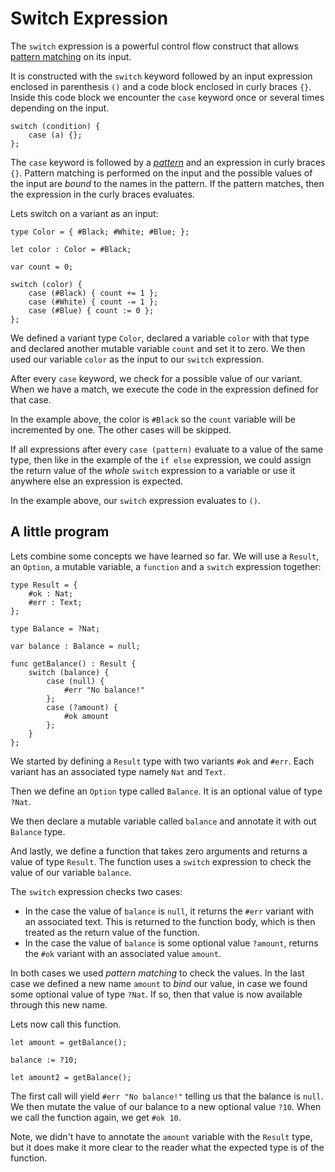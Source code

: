 # Switch Expression
The `switch` expression is a powerful control flow construct that allows [pattern matching](pattern-matching.html) on its input. 

It is constructed with the `switch` keyword followed by an input expression enclosed in parenthesis `()` and a code block enclosed in curly braces `{}`. Inside this code block we encounter the `case` keyword once or several times depending on the input. 

```motoko
switch (condition) {
    case (a) {};
};
```

The `case` keyword is followed by a *[pattern](pattern-matching.html)* and an expression in curly braces `{}`. Pattern matching is performed on the input and the possible values of the input are *bound* to the names in the pattern. If the pattern matches, then the expression in the curly braces evaluates. 

Lets switch on a variant as an input:

```motoko
type Color = { #Black; #White; #Blue; };

let color : Color = #Black;

var count = 0;

switch (color) {
    case (#Black) { count += 1 };
    case (#White) { count -= 1 };
    case (#Blue) { count := 0 };
};
```

We defined a variant type `Color`, declared a variable `color` with that type and declared another mutable variable `count` and set it to zero. We then used our variable `color` as the input to our `switch` expression.

After every `case` keyword, we check for a possible value of our variant. When we have a match, we execute the code in the expression defined for that case.

In the example above, the color is `#Black` so the `count` variable will be incremented by one. The other cases will be skipped. 

If all expressions after every `case (pattern)` evaluate to a value of the same type, then like in the example of the `if else` expression, we could assign the return value of the *whole* `switch` expression to a variable or use it anywhere else an expression is expected.

In the example above, our `switch` expression evaluates to `()`.

## A little program

Lets combine some concepts we have learned so far. We will use a `Result`, an `Option`, a mutable variable, a `function` and a `switch` expression together:

```motoko
type Result = {
    #ok : Nat;
    #err : Text;
};

type Balance = ?Nat;

var balance : Balance = null;

func getBalance() : Result {
    switch (balance) {
        case (null) {
            #err "No balance!"
        };
        case (?amount) {
            #ok amount
        };
    }
};
```

We started by defining a `Result` type with two variants `#ok` and `#err`. Each variant has an associated type namely `Nat` and `Text`. 

Then we define an `Option` type called `Balance`. It is an optional value of type `?Nat`.

We then declare a mutable variable called `balance` and annotate it with out `Balance` type.

And lastly, we define a function that takes zero arguments and returns a value of type `Result`. The function uses a `switch` expression to check the value of our variable `balance`.

The `switch` expression checks two cases: 
- In the case the value of `balance` is `null`, it returns the `#err` variant with an associated text. This is returned to the function body, which is then treated as the return value of the function. 
- In the case the value of `balance` is some optional value `?amount`, returns the `#ok` variant with an associated value `amount`.

In both cases we used *pattern matching* to check the values. In the last case we defined a new name `amount` to *bind* our value, in case we found some optional value of type `?Nat`. If so, then that value is now available through this new name. 

Lets now call this function.


```motoko
let amount = getBalance();

balance := ?10;

let amount2 = getBalance();
```

The first call will yield `#err "No balance!"` telling us that the balance is `null`. We then mutate the value of our balance to a new optional value `?10`. When we call the function again, we get `#ok 10`. 

Note, we didn't have to annotate the `amount` variable with the `Result` type, but it does make it more clear to the reader what the expected type is of the function. 
